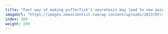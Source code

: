 ```yaml
---
title: "Fast way of making pufferfish’s neurotoxin may lead to new pain drugs"
imageUrl: "https://images.newscientist.com/wp-content/uploads/2022/07/21162131/SEI_115767820.jpg?width=600"
index: 209
weight: 209
---
```

